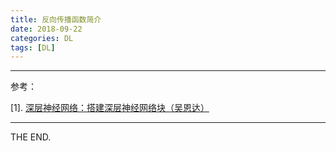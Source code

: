 ```yaml
---
title: 反向传播函数简介
date: 2018-09-22
categories: DL
tags: [DL]
---
```


- - -

参考：

[1]. [深层神经网络：搭建深层神经网络块（吴恩达）](https://mooc.study.163.com/learn/2001281002?tid=2001392029#/learn/content?type=detail&id=2001701023&cid=2001693046)

- - -
THE END.